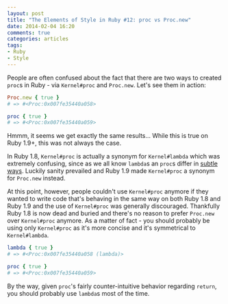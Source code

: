 ```yaml
---
layout: post
title: "The Elements of Style in Ruby #12: proc vs Proc.new"
date: 2014-02-04 16:20
comments: true
categories: articles
tags:
- Ruby
- Style
---
```


People are often confused about the fact that there are two ways to created `proc`s in Ruby -
via `Kernel#proc` and `Proc.new`. Let's see them in action:

``` ruby
Proc.new { true }
# => #<Proc:0x007fe35440a058>

proc { true }
# => #<Proc:0x007fe35440a059>
```

Hmmm, it seems we get exactly the same results... While this is true
on Ruby 1.9+, this was not always the case.

In Ruby 1.8, `Kernel#proc` is actually a synonym for `Kernel#lambda`
which was extremely confusing, since as we all know `lambda`s an
`proc`s differ in
[subtle ways](http://stackoverflow.com/questions/626/when-to-use-lambda-when-to-use-proc-new). Luckily
sanity prevailed and Ruby 1.9 made `Kernel#proc` a synonym for
`Proc.new` instead.

At this point, however, people couldn't use `Kernel#proc` anymore if they
wanted to write code that's behaving in the same way on both Ruby 1.8
and Ruby 1.9 and the use of `Kernel#proc` was generally discouraged.
Thankfully Ruby 1.8 is now dead and buried and there's no reason to prefer
`Proc.new` over `Kernel#proc` anymore.  As a matter of fact - you
should probably be using only `Kernel#proc` as it's more concise and
it's symmetrical to `Kernel#lambda`.

``` ruby
lambda { true }
# => #<Proc:0x007fe35440a058 (lambda)>

proc { true }
# => #<Proc:0x007fe35440a059>
```

By the way, given `proc`'s fairly counter-intuitive behavior regarding `return`, you should probably
use `lambda`s most of the time.
